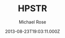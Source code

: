 ---
title: HPSTR
github: https://github.com/mmistakes/jekyll-theme-hpstr
demo: https://mmistakes.github.io/jekyll-theme-hpstr/
author: Michael Rose
ssg:
  - Jekyll
cms:
  - No Cms
date: 2013-08-23T19:03:11.000Z
description: A Jekyll theme with some tumble-log tendencies.
stale: true
disabled: false
disabled_reason: 
---